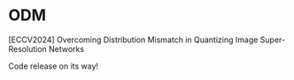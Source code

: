 # ODM
[ECCV2024] Overcoming Distribution Mismatch in Quantizing Image Super-Resolution Networks


Code release on its way!
